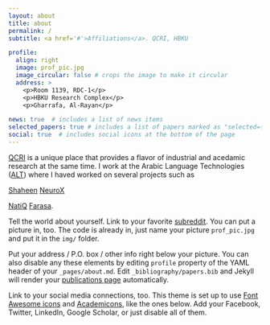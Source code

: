 ```yaml
---
layout: about
title: about
permalink: /
subtitle: <a href='#'>Affiliations</a>. QCRI, HBKU

profile:
  align: right
  image: prof_pic.jpg
  image_circular: false # crops the image to make it circular
  address: >
    <p>Room 1139, RDC-1</p>
    <p>HBKU Research Complex</p>
    <p>Gharrafa, Al-Rayan</p>

news: true  # includes a list of news items
selected_papers: true # includes a list of papers marked as "selected={true}"
social: true  # includes social icons at the bottom of the page
---
```


[QCRI](https://www.hbku.edu.qa/en/qcri) is a unique place that provides a flavor of industrial and acedamic research at the same time. I work at the Arabic Language Technologies ([ALT](https://alt.qcri.org/)) where I haved worked on several projects such as 

[Shaheen](https://mt.qcri.org/api)        [NeuroX](https://neurox.qcri.org/)

[NatiQ](https://tts.qcri.org/)            [Farasa](https://alt.qcri.org/farasa/).



Tell the world about yourself. Link to your favorite [subreddit](http://reddit.com). You can put a picture in, too. The code is already in, just name your picture `prof_pic.jpg` and put it in the `img/` folder.

Put your address / P.O. box / other info right below your picture. You can also disable any these elements by editing `profile` property of the YAML header of your `_pages/about.md`. Edit `_bibliography/papers.bib` and Jekyll will render your [publications page](/al-folio/publications/) automatically.

Link to your social media connections, too. This theme is set up to use [Font Awesome icons](http://fortawesome.github.io/Font-Awesome/) and [Academicons](https://jpswalsh.github.io/academicons/), like the ones below. Add your Facebook, Twitter, LinkedIn, Google Scholar, or just disable all of them.
